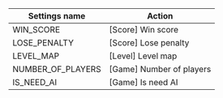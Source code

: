 | Settings name | Action |
|---------------|--------|
| WIN_SCORE | [Score] Win score |
| LOSE_PENALTY | [Score] Lose penalty |
| LEVEL_MAP | [Level] Level map |
| NUMBER_OF_PLAYERS | [Game] Number of players |
| IS_NEED_AI | [Game] Is need AI |
